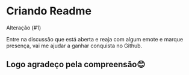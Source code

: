 # Criando Readme
Alteração (#1)

Entre na discussão que está aberta e reaja com algum emote e marque presença, vai me ajudar a ganhar conquista no Github.

## Logo agradeço pela compreensão😊

